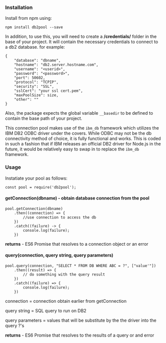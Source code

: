 ### Installation

Install from npm using:

`npm install db2pool --save`

In addition, to use this, you will need to create a **/credentials/** folder in the base of your project.  It will contain the necessary credentials to connect to a db2 database.  for example:

```
{
	"database": "dbname",
	"hostname": "db2.server.hostname.com",
	"username": "<userid>",
	"password": "<password>",
	"port": 50602,
	"protocol": "TCPIP",
	"security": "SSL",
	"sslCert": "your ssl cert.pem",
	"maxPoolSize": size,
	"other": ""
}
```

Also, the package expects the global variable `__basedir` to be defined to contain the base path of your project.

This connection pool makes use of the `ibm_db` framework which utilizes the IBM DB2 ODBC driver under the covers.  While ODBC may not be the db connectivity method of choice, it is fully functional and works.  This is coded in such a fashion that if IBM releases an official DB2 driver for Node.js in the future, it would be relatively easy to swap in to replace the `ibm_db` framework.

### Usage

Instatiate your pool as follows:

`const pool = require('db2pool');`

#### getConnection(dbname) - obtain database connection from the pool

```
pool.getConnection(dbname)
	.then((connection) => {
		//use connection to access the db
	})
	.catch((failure) -> {
		console.log(failure);
	})
```

**returns** - ES6 Promise that resolves to a connection object or an error

#### query(connection, query string, query parameters)

```
pool.query(connection, "SELECT * FROM DB WHERE ABC = ?", ["value'"])
	.then((result) => {
		// do something with the query result
	})
	.catch((failure) => {
		console.log(failure);
	})
```

connection = connection obtain earlier from getConnection

query string = SQL query to run on DB2

query parameters = values that will be substitute by the the driver into the query ?'s

**returns** - ES6 Promise that resolves to the results of a query or and error

